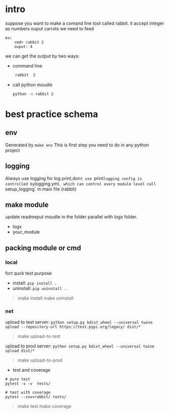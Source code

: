 # intro
suppose you want to make a comand line tool called rabbit.
it accept integer as numbers
ouput carrots we need to feed
```
ex:
	cmd> rabbit 2 
	ouput: 4
```

we can get the output by two ways:
- command line
	```bash
	 rabbit  2
	```

- call python moudle 
  ``` bash
  python -m rabbit 2
  ```



# best practice schema 
##  env 
  Generated by `make env`
  This is first step you need to do in any python project
## logging 
  Always use logging for log print,don`t use `print`
  logging config is controlled by `logging.yml`, which can control every module level
  call `setup_logging` in main file (rabbit)

## make module
  update readmeput moudle in the folder parallel with logx folder.

  - logx 
  - your_module


## packing module or cmd

###  local 
fort quck test purpose
- install: `pip install .` 
- uninstall: `pip uninstall .`

> make install
> make uninstall

### net
upload to test server:
`python setup.py bdist_wheel --universal
	twine upload --repository-url https://test.pypi.org/legacy/ dist/*
`
> make upload-to-test

upload to prod server:
`python setup.py bdist_wheel --universal
	twine upload dist/*
`
> make upload-to-prod


- test and coverage 
```
# pure test
pytest -s -v  tests/

# test with coverage
pytest --cov=rabbit/ tests/

```
>  make test
>  make coverage



